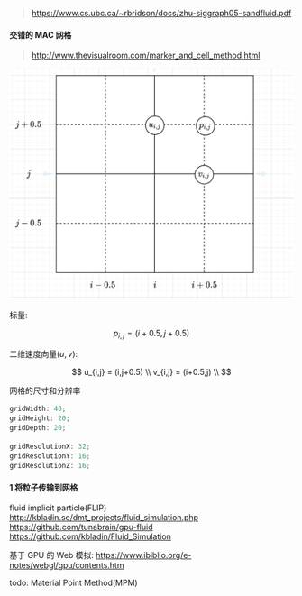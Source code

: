 > https://www.cs.ubc.ca/~rbridson/docs/zhu-siggraph05-sandfluid.pdf

#### 交错的 MAC 网格

> http://www.thevisualroom.com/marker_and_cell_method.html

![alt](./img/001.png)

标量:

$$
p_{i,j} = (i + 0.5, j + 0.5)
$$

二维速度向量$(u,v)$:

$$
u_{i,j} = (i,j+0.5) \\
v_{i,j} = (i+0.5,j) \\
$$

网格的尺寸和分辨率

```js
gridWidth: 40;
gridHeight: 20;
gridDepth: 20;

gridResolutionX: 32;
gridResolutionY: 16;
gridResolutionZ: 16;
```

#### 1 将粒子传输到网格

fluid implicit particle(FLIP)
http://kbladin.se/dmt_projects/fluid_simulation.php
https://github.com/tunabrain/gpu-fluid
https://github.com/kbladin/Fluid_Simulation

基于 GPU 的 Web 模拟:
https://www.ibiblio.org/e-notes/webgl/gpu/contents.htm

todo:
Material Point Method(MPM)
